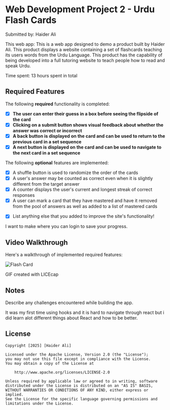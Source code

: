 # Web Development Project 2 - Urdu Flash Cards

Submitted by: Haider Ali

This web app: This is a web app designed to demo a product built by Haider Ali.
This product displays a website containing a set of flashcards teaching its users words from the Urdu Language.
This product has the capability of being developed into a full tutoring website to teach people how to read and speak Urdu.

Time spent: 13 hours spent in total

## Required Features

The following **required** functionality is completed:

- [X] **The user can enter their guess in a box before seeing the flipside of the card**
- [X] **Clicking on a submit button shows visual feedback about whether the answer was correct or incorrect**
- [X] **A back button is displayed on the card and can be used to return to the previous card in a set sequence**
- [X] **A next button is displayed on the card and can be used to navigate to the next card in a set sequence**

The following **optional** features are implemented:

- [X] A shuffle button is used to randomize the order of the cards
- [X] A user's answer may be counted as correct even when it is slightly different from the target answer
- [X] A counter displays the user's current and longest streak of correct responses
- [X] A user can mark a card that they have mastered and have it removed from the pool of answers as well as added to a list of mastered cards

* [X] List anything else that you added to improve the site's functionality!

I want to make where you can login to save your progress.

## Video Walkthrough

Here's a walkthrough of implemented required features:

![Flash Card](flash-cards/public/web102flashv2.gif)

GIF created with LICEcap


## Notes

Describe any challenges encountered while building the app.

It was my first time using hooks and it is hard to navigate through react but i did learn alot different things about React and how to be better.
## License

    Copyright [2025] [Haider Ali]

    Licensed under the Apache License, Version 2.0 (the "License");
    you may not use this file except in compliance with the License.
    You may obtain a copy of the License at

        http://www.apache.org/licenses/LICENSE-2.0

    Unless required by applicable law or agreed to in writing, software
    distributed under the License is distributed on an "AS IS" BASIS,
    WITHOUT WARRANTIES OR CONDITIONS OF ANY KIND, either express or implied.
    See the License for the specific language governing permissions and
    limitations under the License.
